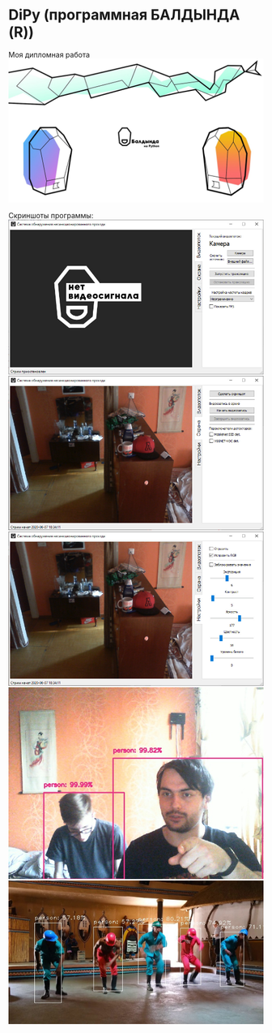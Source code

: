 # DiPy (программная БАЛДЫНДА (R)) 
Моя дипломная работа
![скрин](https://github.com/backskin/DiPy/blob/master/promo/concept.jpg)

Скриншоты программы:
![](https://github.com/backskin/DiPy/blob/master/promo/sh-1.jpg)
![](https://github.com/backskin/DiPy/blob/master/promo/sh-2.jpg)
![](https://github.com/backskin/DiPy/blob/master/promo/sh-3.jpg)
![](https://github.com/backskin/DiPy/blob/master/promo/screenshot_1.jpg)
![](https://github.com/backskin/DiPy/blob/master/promo/screenshot_2.jpg)
